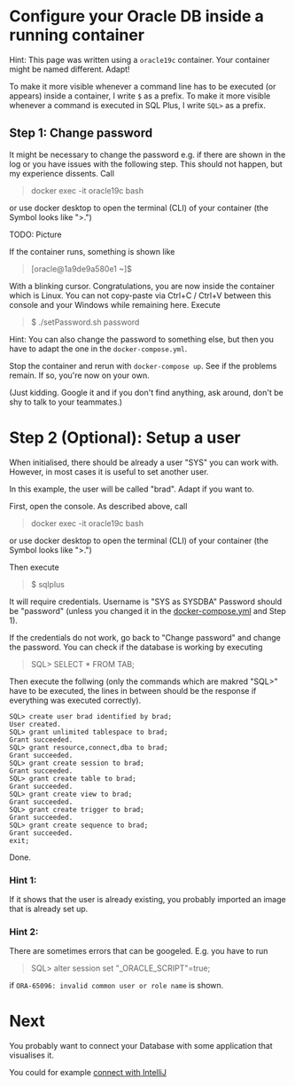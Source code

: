 # Configure your Oracle DB inside a running container

Hint: This page was written using a `oracle19c` container. Your container might be named different. Adapt!

To make it more visible whenever a command line has to be executed (or appears) inside a container, I write `$` as a prefix.
To make it more visible whenever a command is executed in SQL Plus, I write `SQL>` as a prefix.

## Step 1: Change password

It might be necessary to change the password e.g. if there are shown in the log or you have issues with the following step. This should not happen, but my experience dissents.
Call

> docker exec -it oracle19c bash

or use docker desktop to open the terminal (CLI) of your container (the Symbol looks like ">.")

TODO: Picture

If the container runs, something is shown like

>[oracle@1a9de9a580e1 ~]$

With a blinking cursor. Congratulations, you are now inside the container which is Linux. You can not copy-paste via Ctrl+C / Ctrl+V between this console and your Windows while remaining here.  Execute

>$ ./setPassword.sh password

Hint: You can also change the password to something else, but then you have to adapt the one in the `docker-compose.yml`.

Stop the container and rerun with `docker-compose up`. See if the problems remain. If so, you're now on your own.

(Just kidding. Google it and if you don't find anything, ask around, don't be shy to talk to your teammates.)

# Step 2 (Optional): Setup a user

When initialised, there should be already a user "SYS" you can work with. However, in most cases it is useful to set another user.

In this example, the user will be called "brad". Adapt if you want to.

First, open the console. As described above, call

> docker exec -it oracle19c bash

or use docker desktop to open the terminal (CLI) of your container (the Symbol looks like ">.")

Then execute
>$ sqlplus

It will require credentials.
Username is "SYS as SYSDBA"
Password should be "password" (unless you changed it in the [docker-compose.yml](../common/step2/runDockerContainer.md#prepare-docker-file) and Step 1).

If the credentials do not work, go back to "Change password" and change the password.
You can check if the database is working by executing

> SQL> SELECT * FROM TAB;

Then execute the follwing (only the commands which are makred "SQL>" have to be executed, the lines in between should be the response if everything was executed correctly).

```
SQL> create user brad identified by brad;
User created.
SQL> grant unlimited tablespace to brad;
Grant succeeded.
SQL> grant resource,connect,dba to brad;
Grant succeeded.
SQL> grant create session to brad;
Grant succeeded.
SQL> grant create table to brad;
Grant succeeded.
SQL> grant create view to brad;
Grant succeeded.
SQL> grant create trigger to brad;
Grant succeeded.
SQL> grant create sequence to brad;
Grant succeeded.
exit;
```

Done.

### Hint 1: 

If it shows that the user is already existing, you probably imported an image that is already set up.

### Hint 2: 

There are sometimes errors that can be googeled. E.g. you have to run

> SQL> alter session set "_ORACLE_SCRIPT"=true;

if `ORA-65096: invalid common user or role name` is shown.

# Next 

You probably want to connect your Database with some application that visualises it. 

You could for example [connect with IntelliJ](connectWithIntelliJ.md)

